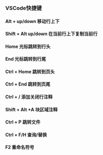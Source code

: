 ### VSCode快捷键

#### Alt + up/down 移动行上下

#### Shift + Alt up/down 在当前行上下复制当前行

#### Home 光标跳转到行头

#### End 光标跳转到行尾

#### Ctrl + Home 跳转到页头

#### Ctrl + End 跳转到页尾

#### Ctrl + / 添加关闭行注释

#### Shift + Alt +A 块区域注释

#### Ctrl + P 跳转文件

#### Ctrl + F/H 查询/替换

#### F2 重命名符号

